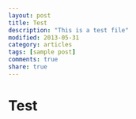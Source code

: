 ```yaml
---
layout: post
title: Test
description: "This is a test file"
modified: 2013-05-31
category: articles
tags: [sample post]
comments: true
share: true
---
```

# Test